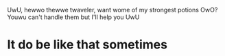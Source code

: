 UwU, hewwo thewwe twaveler, want wome of my strongest potions OwO?
Youwu can't handle them but I'll help you UwU
# It do be like that sometimes